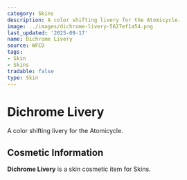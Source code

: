 ```yaml
---
category: Skins
description: A color shifting livery for the Atomicycle.
image: ../images/dichrome-livery-5627ef1a54.png
last_updated: '2025-09-17'
name: Dichrome Livery
source: WFCD
tags:
- Skin
- Skins
tradable: false
type: Skin
---
```


# Dichrome Livery

A color shifting livery for the Atomicycle.

## Cosmetic Information

**Dichrome Livery** is a skin cosmetic item for Skins.

